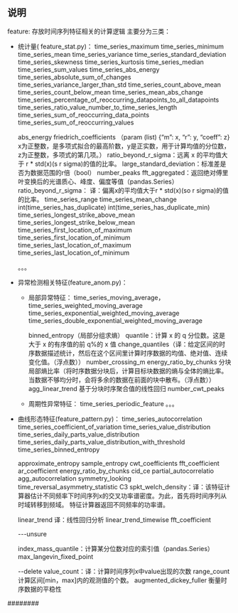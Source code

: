 ## 说明

feature: 存放时间序列特征相关的计算逻辑
主要分为三类：
- 统计量( feature_stat.py)：
	time_series_maximum
	time_series_minimum
	time_series_mean
	time_series_variance
	time_series_standard_deviation
	time_series_skewness
	time_series_kurtosis
	time_series_median
	time_series_sum_values
	time_series_abs_energy
	time_series_absolute_sum_of_changes
	time_series_variance_larger_than_std
	time_series_count_above_mean
	time_series_count_below_mean
	time_series_mean_abs_change
	time_series_percentage_of_reoccurring_datapoints_to_all_datapoints
	time_series_ratio_value_number_to_time_series_length
	time_series_sum_of_reoccurring_data_points
	time_series_sum_of_reoccurring_values
		
	abs_energy
	friedrich_coefficients （param (list) {“m”: x, “r”: y, “coeff”: z} x为正整数，是多项式拟合的最高阶数，y是正实数，用于计算均值的分位数，z为正整数，多项式的第几项。）
	ratio_beyond_r_sigma：远离 x 的平均值大于 r * std(x)(s r sigma)的值的比率。
	large_standard_deviation：标准差是否为数据范围的r倍（bool）
    number_peaks
    fft_aggregated：返回绝对傅里叶变换后的光谱质心、峰度、偏度等值（pandas.Series）
    ratio_beyond_r_sigma： 译：偏离x的平均值大于r * std(x)(so r sigma)的值的比率。
    time_series_range
    time_series_mean_change
    int(time_series_has_duplicate)
    int(time_series_has_duplicate_min)
    time_series_longest_strike_above_mean
    time_series_longest_strike_below_mean
    time_series_first_location_of_maximum
    time_series_first_location_of_minimum
    time_series_last_location_of_maximum
    time_series_last_location_of_minimum
    
	。。。
- 异常检测相关特征(feature_anom.py)：
	- 局部异常特征：
		time_series_moving_average， 
		time_series_weighted_moving_average
		time_series_exponential_weighted_moving_average
		time_series_double_exponential_weighted_moving_average
		
		binned_entropy（局部分组求熵）
		quantile：计算 x 的 q 分位数。这是大于 x 的有序值的前 q\%的 x 值
		change_quantiles（译：给定区间的时序数据描述统计，然后在这个区间里计算时序数据的均值、绝对值、连续变化值。（浮点数））
		number_crossing_m
		energy_ratio_by_chunks 分块局部熵比率（将时序数据分块后，计算目标块数据的熵与全体的熵比率。当数据不够均分时，会将多余的数据在前面的块中散布。（浮点数））
        agg_linear_trend    基于分块时序聚合值的线性回归
        number_cwt_peaks
                               		
	- 周期性异常特征：
		time_series_periodic_feature 。。。
		
- 曲线形态特征(feature_pattern.py)：
	time_series_autocorrelation
	time_series_coefficient_of_variation
	time_series_value_distribution
	time_series_daily_parts_value_distribution
	time_series_daily_parts_value_distribution_with_threshold
	time_series_binned_entropy
	
	approximate_entropy
	sample_entropy
	cwt_coefficients
	fft_coefficient
	ar_coefficient
	energy_ratio_by_chunks
	cid_ce
	partial_autocorrelatio
	agg_autocorrelation
	symmetry_looking
	time_reversal_asymmetry_statistic
	C3
	spkt_welch_density：译：该特征计算器估计不同频率下时间序列x的交叉功率谱密度。为此，首先将时间序列从时域转移到频域。
                       特征计算器返回不同频率的功率谱。
	
    linear_trend 译：线性回归分析
	linear_trend_timewise
	fft_coefficient
	
	
	
	---unsure
    
    index_mass_quantile：计算某分位数对应的索引值（pandas.Series）
    max_langevin_fixed_point

    
    --delete
    value_count：译：计算时间序列x中value出现的次数
    range_count 计算区间[min，max]内的观测值的个数。
    augmented_dickey_fuller 衡量时序数据的平稳性  
                             




########



